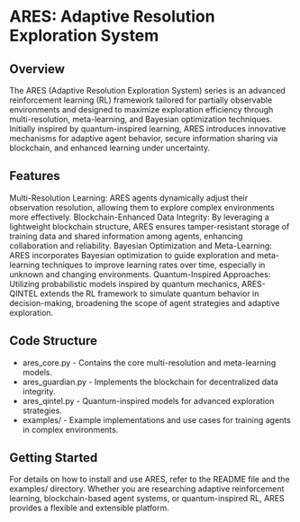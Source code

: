 # ARES: Adaptive Resolution Exploration System
## Overview
The ARES (Adaptive Resolution Exploration System) series is an advanced reinforcement learning (RL) framework tailored for partially observable environments and designed to maximize exploration efficiency through multi-resolution, meta-learning, and Bayesian optimization techniques. Initially inspired by quantum-inspired learning, ARES introduces innovative mechanisms for adaptive agent behavior, secure information sharing via blockchain, and enhanced learning under uncertainty.

## Features
Multi-Resolution Learning: ARES agents dynamically adjust their observation resolution, allowing them to explore complex environments more effectively.
Blockchain-Enhanced Data Integrity: By leveraging a lightweight blockchain structure, ARES ensures tamper-resistant storage of training data and shared information among agents, enhancing collaboration and reliability.
Bayesian Optimization and Meta-Learning: ARES incorporates Bayesian optimization to guide exploration and meta-learning techniques to improve learning rates over time, especially in unknown and changing environments.
Quantum-Inspired Approaches: Utilizing probabilistic models inspired by quantum mechanics, ARES-QINTEL extends the RL framework to simulate quantum behavior in decision-making, broadening the scope of agent strategies and adaptive exploration.

## Code Structure
* ares_core.py - Contains the core multi-resolution and meta-learning models.
* ares_guardian.py - Implements the blockchain for decentralized data integrity.
* ares_qintel.py - Quantum-inspired models for advanced exploration strategies.
* examples/ - Example implementations and use cases for training agents in complex environments.

## Getting Started
For details on how to install and use ARES, refer to the README file and the examples/ directory. Whether you are researching adaptive reinforcement learning, blockchain-based agent systems, or quantum-inspired RL, ARES provides a flexible and extensible platform.
